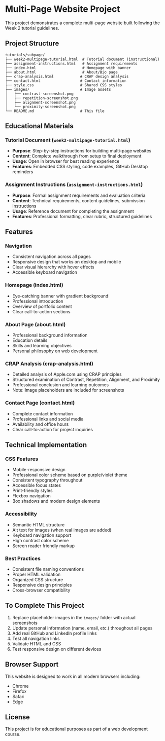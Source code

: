 # Multi-Page Website Project

This project demonstrates a complete multi-page website built following the Week 2 tutorial guidelines.

## Project Structure

```
tutorials/subpage/
├── week2-multipage-tutorial.html  # Tutorial document (instructional)
├── assignment-instructions.html   # Assignment requirements
├── index.html                     # Homepage with banner
├── about.html                     # About/Bio page
├── crap-analysis.html            # CRAP design analysis
├── contact.html                  # Contact information
├── style.css                     # Shared CSS styles
├── images/                       # Image assets
│   ├── contrast-screenshot.png
│   ├── repetition-screenshot.png
│   ├── alignment-screenshot.png
│   └── proximity-screenshot.png
└── README.md                     # This file
```

## Educational Materials

### Tutorial Document (`week2-multipage-tutorial.html`)
- **Purpose**: Step-by-step instructions for building multi-page websites
- **Content**: Complete walkthrough from setup to final deployment
- **Usage**: Open in browser for best reading experience
- **Features**: Embedded CSS styling, code examples, GitHub Desktop reminders

### Assignment Instructions (`assignment-instructions.html`)
- **Purpose**: Formal assignment requirements and evaluation criteria
- **Content**: Technical requirements, content guidelines, submission instructions
- **Usage**: Reference document for completing the assignment
- **Features**: Professional formatting, clear rubric, structured guidelines

## Features

### Navigation
- Consistent navigation across all pages
- Responsive design that works on desktop and mobile
- Clear visual hierarchy with hover effects
- Accessible keyboard navigation

### Homepage (index.html)
- Eye-catching banner with gradient background
- Professional introduction
- Overview of portfolio content
- Clear call-to-action sections

### About Page (about.html)
- Professional background information
- Education details
- Skills and learning objectives
- Personal philosophy on web development

### CRAP Analysis (crap-analysis.html)
- Detailed analysis of Apple.com using CRAP principles
- Structured examination of Contrast, Repetition, Alignment, and Proximity
- Professional conclusion and learning outcomes
- Note: Image placeholders are included for screenshots

### Contact Page (contact.html)
- Complete contact information
- Professional links and social media
- Availability and office hours
- Clear call-to-action for project inquiries

## Technical Implementation

### CSS Features
- Mobile-responsive design
- Professional color scheme based on purple/violet theme
- Consistent typography throughout
- Accessible focus states
- Print-friendly styles
- Flexbox navigation
- Box shadows and modern design elements

### Accessibility
- Semantic HTML structure
- Alt text for images (when real images are added)
- Keyboard navigation support
- High contrast color scheme
- Screen reader friendly markup

### Best Practices
- Consistent file naming conventions
- Proper HTML validation
- Organized CSS structure
- Responsive design principles
- Cross-browser compatibility

## To Complete This Project

1. Replace placeholder images in the `images/` folder with actual screenshots
2. Update personal information (name, email, etc.) throughout all pages
3. Add real GitHub and LinkedIn profile links
4. Test all navigation links
5. Validate HTML and CSS
6. Test responsive design on different devices

## Browser Support

This website is designed to work in all modern browsers including:
- Chrome
- Firefox
- Safari
- Edge

## License

This project is for educational purposes as part of a web development course.
